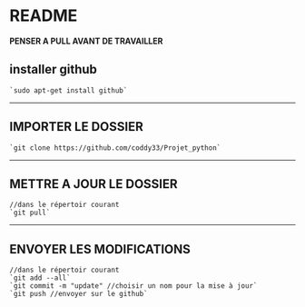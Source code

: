 # README

**PENSER A PULL AVANT DE TRAVAILLER**

## installer github

	`sudo apt-get install github`

---

## IMPORTER LE DOSSIER

	`git clone https://github.com/coddy33/Projet_python`

---

## METTRE A JOUR LE DOSSIER

	//dans le répertoir courant
	`git pull`

---

## ENVOYER LES MODIFICATIONS

	//dans le répertoir courant
	`git add --all`
	`git commit -m "update" //choisir un nom pour la mise à jour`
	`git push //envoyer sur le github`

